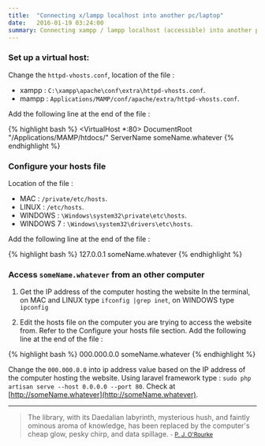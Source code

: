 ```yaml
---
title:  "Connecting x/lampp localhost into another pc/laptop"
date:   2016-01-19 03:24:00
summary: Connecting xampp / lampp localhost (accessible) into another personal computer (PC) / laptop.
---
```


### Set up a virtual host:
Change the `httpd-vhosts.conf`, location of the file :
 - xampp : `C:\xampp\apache\conf\extra\httpd-vhosts.conf`.
 - mampp : `Applications/MAMP/conf/apache/extra/httpd-vhosts.conf`.

Add the following line at the end of the file :

{% highlight bash %}
<VirtualHost *:80>
    DocumentRoot "/Applications/MAMP/htdocs/"
    ServerName someName.whatever
</VirtualHost>
{% endhighlight %}

### Configure your hosts file
Location of the file :
 - MAC : `/private/etc/hosts`.
 - LINUX : `/etc/hosts`.
 - WINDOWS : `\Windows\system32\private\etc\hosts`.
 - WINDOWS 7 : `\Windows\system32\drivers\etc\hosts`.

Add the following line at the end of the file :

{% highlight bash %}
127.0.0.1           someName.whatever
{% endhighlight %}

### Access `someName.whatever` from an other computer

1. Get the IP address of the computer hosting the website
In the terminal, on MAC and LINUX type `ifconfig |grep inet`, on WINDOWS type `ipconfig`

2. Edit the hosts file on the computer you are trying to access the website from.
Refer to the Configure your hosts file section. Add the following line at the end of the file :

{% highlight bash %}
000.000.0.0         someName.whatever
{% endhighlight %}

Change the `000.000.0.0` into ip address value based on the IP address of the computer hosting the website. Using laravel framework type : `sudo php artisan serve --host 0.0.0.0 --port 80`.
Check at [http://someName.whatever](http://someName.whatever).


---
> The library, with its Daedalian labyrinth, mysterious hush, and faintly ominous aroma of knowledge, has been replaced by the computer's cheap glow, pesky chirp, and data spillage.
> <small>- [P. J. O'Rourke](http://www.brainyquote.com/quotes/quotes/p/pjorour617464.html#HZUUYPgyrhXeh21Z.99)</small>
